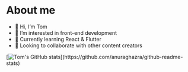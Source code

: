 # About me

- 👋 Hi, I’m Tom
- 👀 I’m interested in front-end development
- 🌱 Currently learning React & Flutter
- 👯 Looking to collaborate with other content creators

[![Tom's GitHub stats](https://github-readme-stats.vercel.app/api?username=azzzn&show_icons=true&hide_border=true&bg_color="#00FFFFFF")](https://github.com/anuraghazra/github-readme-stats)
